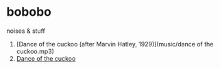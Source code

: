 # bobobo
noises & stuff

1. [Dance of the cuckoo (after Marvin Hatley, 1929)](music/dance of the cuckoo.mp3)
2. [Dance of the cuckoo](music/cuckoo.mp3)
